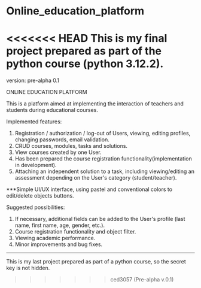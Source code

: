 # Online_education_platform
<<<<<<< HEAD
 This is my final project prepared as part of the python course (python 3.12.2).
=======

version: pre-alpha 0.1

ONLINE EDUCATION PLATFORM

This is a platform aimed at implementing the interaction of teachers and students during educational courses.

Implemented features:
1. Registration / authorization / log-out of Users, viewing, editing profiles, changing passwords, email validation.
2. CRUD courses, modules, tasks and solutions.
3. View courses created by one User.
4. Has been prepared the course registration functionality(implementation in development).
5. Attaching an independent solution to a task, including viewing/editing an assessment depending on the User's category (student/teacher).

***Simple UI/UX interface, using pastel and conventional colors to edit/delete objects buttons.

Suggested possibilities:
1. If necessary, additional fields can be added to the User's profile (last name, first name, age, gender, etc.).
2. Course registration functionality and object filter.
3. Viewing academic performance.
4. Minor improvements and bug fixes.

***
This is my last project prepared as part of a python course, so the secret key is not hidden.



>>>>>>> ced3057 (Pre-alpha v.0.1)
